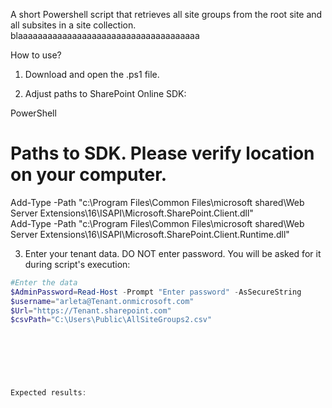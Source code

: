 A short Powershell script that retrieves all site groups from the root site and all subsites in a site collection. blaaaaaaaaaaaaaaaaaaaaaaaaaaaaaaaaaaaaa

 

 

 

How to use?
1. Download and open the .ps1 file.

2. Adjust paths to SharePoint Online SDK:

 

PowerShell
# Paths to SDK. Please verify location on your computer. 
Add-Type -Path "c:\Program Files\Common Files\microsoft shared\Web Server Extensions\16\ISAPI\Microsoft.SharePoint.Client.dll"  
Add-Type -Path "c:\Program Files\Common Files\microsoft shared\Web Server Extensions\16\ISAPI\Microsoft.SharePoint.Client.Runtime.dll" 
 
 

3. Enter your tenant data. DO NOT enter password. You will be asked for it during script's execution:

 

```PowerShell
#Enter the data 
$AdminPassword=Read-Host -Prompt "Enter password" -AsSecureString 
$username="arleta@Tenant.onmicrosoft.com" 
$Url="https://Tenant.sharepoint.com" 
$csvPath="C:\Users\Public\AllSiteGroups2.csv" 
 
 

 

 

Expected results:
 



 

 

 
